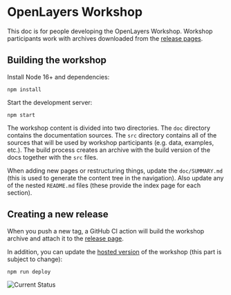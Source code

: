 # OpenLayers Workshop

This doc is for people developing the OpenLayers Workshop.  Workshop participants work with archives downloaded from the [release pages](https://github.com/openlayers/workshop/releases).

## Building the workshop

Install Node 16+ and dependencies:

    npm install

Start the development server:

    npm start

The workshop content is divided into two directories.  The `doc` directory contains the documentation sources.  The `src` directory contains all of the sources that will be used by workshop participants (e.g. data, examples, etc.).  The build process creates an archive with the build version of the docs together with the `src` files.

When adding new pages or restructuring things, update the `doc/SUMMARY.md` (this is used to generate the content tree in the navigation).  Also update any of the nested `README.md` files (these provide the index page for each section).

## Creating a new release

When you push a new tag, a GitHub CI action will build the workshop archive and attach it to the [release page](https://github.com/openlayers/workshop/releases).

In addition, you can update the [hosted version](http://openlayers.org/workshop/) of the workshop (this part is subject to change):

    npm run deploy

![Current Status](https://github.com/openlayers/workshop/actions/workflows/deploy.yml/badge.svg)
